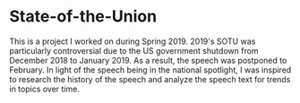 # State-of-the-Union
This is a project I worked on during Spring 2019. 2019's SOTU was particularly controversial due to the US government shutdown from December 2018 to January 2019. As a result, the speech was postponed to February. In light of the speech being in the national spotlight, I was inspired to research the history of the speech and analyze the speech text for trends in topics over time.
